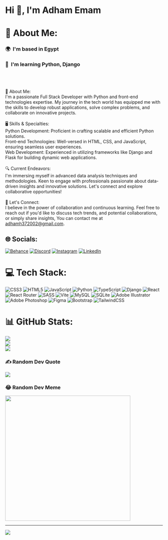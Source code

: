 # Hi 👋, I'm Adham Emam
# 💫 About Me:
### 🌍  I'm based in Egypt<be>
### 🧠  I'm learning Python, Django
<br><br><br>🌟 About Me:<br>I'm a passionate Full Stack Developer with Python and front-end technologies expertise. My journey in the tech world has equipped me with the skills to develop robust applications, solve complex problems, and collaborate on innovative projects.<br><br>🖥️ Skills & Specialties:<br>Python Development: Proficient in crafting scalable and efficient Python solutions.<br>Front-end Technologies: Well-versed in HTML, CSS, and JavaScript, ensuring seamless user experiences.<br>Web Development: Experienced in utilizing frameworks like Django and Flask for building dynamic web applications.<br><br>🔍 Current Endeavors:<br>I'm immersing myself in advanced data analysis techniques and methodologies. Keen to engage with professionals passionate about data-driven insights and innovative solutions. Let's connect and explore collaborative opportunities!<br><br>📩 Let's Connect:<br>I believe in the power of collaboration and continuous learning. Feel free to reach out if you'd like to discuss tech trends, and potential collaborations, or simply share insights, You can contact me at [adhamh372002@gmail.com](mailto:adhamh372002@gmail.com).<br>


## 🌐 Socials:
[![Behance](https://img.shields.io/badge/Behance-1769ff?logo=behance&logoColor=white)](https://behance.net/adhamhossam37) [![Discord](https://img.shields.io/badge/Discord-%237289DA.svg?logo=discord&logoColor=white)](https://discord.gg/boundman#4888) [![Instagram](https://img.shields.io/badge/Instagram-%23E4405F.svg?logo=Instagram&logoColor=white)](https://instagram.com/http://www.instagram.com/adham_h_emam) [![LinkedIn](https://img.shields.io/badge/LinkedIn-%230077B5.svg?logo=linkedin&logoColor=white)](https://linkedin.com/in/https://www.linkedin.com/in/adham-emam-91935a229/) 

# 💻 Tech Stack:
![CSS3](https://img.shields.io/badge/css3-%231572B6.svg?style=for-the-badge&logo=css3&logoColor=white) ![HTML5](https://img.shields.io/badge/html5-%23E34F26.svg?style=for-the-badge&logo=html5&logoColor=white) ![JavaScript](https://img.shields.io/badge/javascript-%23323330.svg?style=for-the-badge&logo=javascript&logoColor=%23F7DF1E) ![Python](https://img.shields.io/badge/python-3670A0?style=for-the-badge&logo=python&logoColor=ffdd54) ![TypeScript](https://img.shields.io/badge/typescript-%23007ACC.svg?style=for-the-badge&logo=typescript&logoColor=white) ![Django](https://img.shields.io/badge/django-%23092E20.svg?style=for-the-badge&logo=django&logoColor=white) ![React](https://img.shields.io/badge/react-%2320232a.svg?style=for-the-badge&logo=react&logoColor=%2361DAFB) ![React Router](https://img.shields.io/badge/React_Router-CA4245?style=for-the-badge&logo=react-router&logoColor=white) ![SASS](https://img.shields.io/badge/SASS-hotpink.svg?style=for-the-badge&logo=SASS&logoColor=white) ![Vite](https://img.shields.io/badge/vite-%23646CFF.svg?style=for-the-badge&logo=vite&logoColor=white) ![MySQL](https://img.shields.io/badge/mysql-%2300000f.svg?style=for-the-badge&logo=mysql&logoColor=white) ![SQLite](https://img.shields.io/badge/sqlite-%2307405e.svg?style=for-the-badge&logo=sqlite&logoColor=white) ![Adobe Illustrator](https://img.shields.io/badge/adobe%20illustrator-%23FF9A00.svg?style=for-the-badge&logo=adobe%20illustrator&logoColor=white) ![Adobe Photoshop](https://img.shields.io/badge/adobe%20photoshop-%2331A8FF.svg?style=for-the-badge&logo=adobe%20photoshop&logoColor=white) ![Figma](https://img.shields.io/badge/figma-%23F24E1E.svg?style=for-the-badge&logo=figma&logoColor=white) ![Bootstrap](https://img.shields.io/badge/bootstrap-%238511FA.svg?style=for-the-badge&logo=bootstrap&logoColor=white) ![TailwindCSS](https://img.shields.io/badge/tailwindcss-%2338B2AC.svg?style=for-the-badge&logo=tailwind-css&logoColor=white)
# 📊 GitHub Stats:
![](https://github-readme-stats.vercel.app/api?username=Adham-Emam&theme=tokyonight&hide_border=true&include_all_commits=true&count_private=true)<br/>
![](https://github-readme-streak-stats.herokuapp.com/?user=Adham-Emam&theme=tokyonight&hide_border=true)<br/>
![](https://github-readme-stats.vercel.app/api/top-langs/?username=Adham-Emam&theme=tokyonight&hide_border=true&include_all_commits=true&count_private=true&layout=compact)

### ✍️ Random Dev Quote
![](https://quotes-github-readme.vercel.app/api?type=horizontal&theme=radical)

### 😂 Random Dev Meme
<img src='https://randommeme-five.vercel.app/' style="height: 400px;"/>

---
[![](https://visitcount.itsvg.in/api?id=Adham-Emam&icon=5&color=2)](https://visitcount.itsvg.in)

<!-- Proudly created with GPRM ( https://gprm.itsvg.in ) -->

